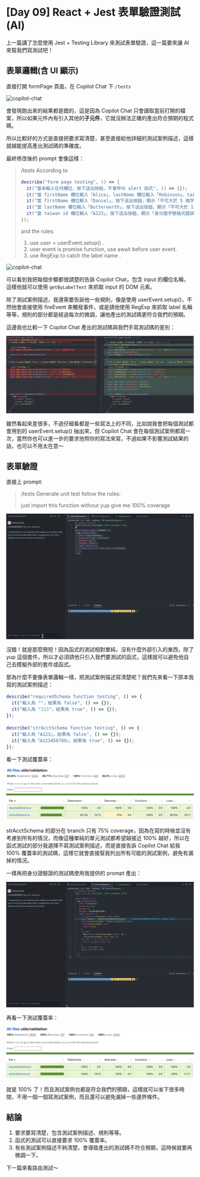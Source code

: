 # [Day 09] React + Jest 表單驗證測試 (AI)

上一篇講了怎麼使用 Jest + Testing Library 來測試表單驗證，這一篇要來讓 AI 來幫我們寫測試吧！

## 表單邏輯(含 UI 顯示)

直接打開 formPage 頁面，在 Copilot Chat 下 `/tests`

![copilot-chat](/img/day9-1.gif)

會發現跑出來的結果都是錯的，這是因為 Copilot Chat 只會讀取當前打開的檔案，所以如果元件內有引入其他的**子元件**，它就沒辦法正確的產出符合預期的程式碼。

所以比較好的方式是直接把要求寫清楚，甚至直接給他詳細的測試案例描述，這樣就越能提高產出測試碼的準確度。

最終修改後的 prompt 會像這樣：

> /tests According to
>
> ```js
> describe("Form page testing", () => {
>   it("當未輸入任何欄位，按下送出按鈕，不會呼叫 alert 函式", () => {});
>   it("當 firstName 欄位輸入「Alice」、lastName 欄位輸入「Robinson」、taiwan id 欄位輸入「A123456789」，按下送出按鈕，呼叫 alert 函式", () => {});
>   it("當 firstName 欄位輸入「Daniel」，按下送出按鈕，顯示「不可大於 5 個字」", () => {});
>   it("當 lastName 欄位輸入「Butterworth」，按下送出按鈕，顯示「不可大於 10 個字」", () => {});
>   it("當 taiwan id 欄位輸入「A123」，按下送出按鈕，顯示「身分證字號格式錯誤」", () => {});
> });
> ```
>
> and the rules:
>
> 1.  use user = userEvent.setup() .
> 2.  user event is promise function, use await before user event.
> 3.  use RegExp to catch the label name .

![copilot-chat](/img/day9-2.gif)

可以看到我把每個步驟都很請楚的告訴 Copilot Chat，包含 input 的欄位名稱，這樣他就可以使用 `getByLabelText` 來抓取 input 的 DOM 元素。

除了測試案例描述，我還需要告訴他一些規則，像是使用 userEvent.setup()，不然他會直接使用 fireEvent 來觸發事件，或是請他使用 RegExp 來抓取 label 名稱等等，規則的部分都是經過每次的微調，讓他產出的測試碼更符合我們的預期。

這邊我也比較一下 Copilot Chat 產出的測試碼與我們手寫測試碼的差別：

![copilot-chat](/img/day9-7.png)

雖然看起來差很多，不過仔細看都是一些寫法上的不同，比如說我會把每個測試都會用到的 userEvent.setup() 抽出來，但 Copilot Chat 會在每個測試案例都寫一次，當然你也可以進一步的要求他照你的寫法來寫，不過如果不影響測試結果的話，也可以不用太在意～

## 表單驗證

直接上 prompt:

> /tests Generate unit test follow the rules:
>
> just import this function without yup
> give me 100% coverage

![copilot-chat](/img/day9-3.gif)

沒錯！就是那麼簡短！因為函式的測試相對單純，沒有什麼外部引入的東西，除了 yup 這個套件，所以才必須請他只引入我們要測試的函式，這樣就可以避免他自己去模擬外部的套件或函式。

那為什麼不要像表單邏輯一樣，把測試案例描述寫清楚呢？我們先來看一下原本我寫的測試案例描述：

```js
describe("requiredSchema function testing", () => {
  it("輸入為 ""，結果為 false", () => {});
  it("輸入為 "123"，結果為 true", () => {});
});

describe("strAcctSchema function testing", () => {
  it("輸入為「A123」，結果為 false", () => {});
  it("輸入為「A123456789」，結果為 true", () => {});
});
```

看一下測試覆蓋率：

![copilot-chat](/img/day9-5.png)

strAcctSchema 的部分在 branch 只有 75% coverage，因為在寫的時候並沒有考慮到所有的情況，而像這種單純的單元測試都希望越接近 100% 越好，所以在函式測試的部分我選擇不寫測試案例描述，而是直接告訴 Copilot Chat 給我 100% 覆蓋率的測試碼，這樣它就會直接幫我列出所有可能的測試案例，避免有漏掉的情況。

一樣再把身分證驗證的測試碼使用我提供的 prompt 產出：

![copilot-chat](/img/day9-4.gif)

再看一下測試覆蓋率：

![copilot-chat](/img/day9-6.png)

就是 100% 了！而且測試案例也都是符合我們的預期，這樣就可以省下很多時間，不用一個一個寫測試案例，而且還可以避免漏掉一些邊界條件。

## 結論

1. 要求要寫清楚，包含測試案例描述、規則等等。
2. 函式的測試可以直接要求 100% 覆蓋率。
3. 有些測試案例描述不夠清楚，會導致產出的測試碼不符合預期，這時候就要再微調一下。

下一篇來看路由測試～
